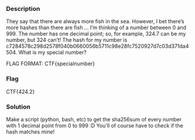 ### Description
They say that there are always more fish in the sea. However, I bet there’s more hashes than there are fish …
I’m thinking of a number between 0 and 999. The number has one decimal point; so, for example, 324.7 can be my 
number, but 324 can’t! The hash for my number is c7284578c298d2578f040b0660056b5711c98e28fc7520927d7c03d371da4504. 
What is my special number?

FLAG FORMAT: CTF{specialnumber}

### Flag
CTF{424.2}

### Solution
Make a script (python, bash, etc) to get the sha256sum of every number with 1 decimal point from 0 to 999 :D
You'll of course have to check if the hash matches mine!
